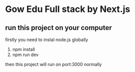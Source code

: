 # Gow Edu Full stack by Next.js
## run this project on your computer
firstly you need to instal node.js globally
1. npm install
2. npm run dev

then this project will run on port:3000 normally 
